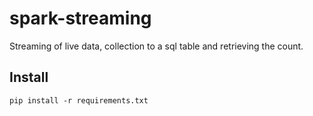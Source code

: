 # spark-streaming
Streaming of live data, collection to a sql table and retrieving the count.

## Install
`pip install -r requirements.txt`